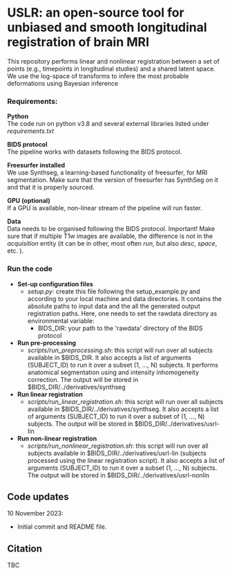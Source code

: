 # USLR: an open-source tool for unbiased and smooth longitudinal registration of brain MRI

This repository performs linear and nonlinear registration between a set of points (e.g., timepoints in longitudinal studies) and a shared latent space. We use the log-space of transforms to infere the most probable deformations using Bayesian inference


### Requirements:
**Python** <br />
The code run on python v3.8 and several external libraries listed under _requirements.txt_

**BIDS protocol** <br />
The pipeline works with datasets following the BIDS protocol. 

**Freesurfer installed**<br />
We use Synthseg, a learning-based functionality of freesurfer, for MRI segmentation. Make sure that the version of freesurfer has SynthSeg on it and that it is properly sourced.

**GPU (optional)**<br />
If a GPU is available, non-linear stream of the pipeline will run faster.

**Data**<br />
Data needs to be organised following the BIDS protocol. Important! Make sure that
if multiple T1w images are available, the difference is not in the _acquisition_
entity (it can be in other, most often _run_, but also _desc_, _space_, etc. ). 
### Run the code
- **Set-up configuration files** 
  - _setup.py_: create this file following the setup_example.py and according to your local machine and data directories. It contains the absolute paths to input data and the all the generated output registration paths. Here, one needs to set the rawdata directory as environmental variable:
     - BIDS_DIR: your path to the 'rawdata' directory of the BIDS protocol
- **Run pre-processing**
   - _scripts/run_preprocessing.sh_: this script will run over all subjects available in $BIDS_DIR. It also accepts a list of arguments (SUBJECT_ID) to run it over a subset (1, ..., N) subjects. It performs anatomical segmentation using and intensity inhomogeneity correction. The output will be stored in $BIDS_DIR/../derivatives/synthseg
- **Run linear registration**
  - _scripts/run_linear_registration.sh_: this script will run over all subjects available in $BIDS_DIR/../derivatives/synthseg. It also accepts a list of arguments (SUBJECT_ID) to run it over a subset of (1, ..., N) subjects. The output will be stored in $BIDS_DIR/../derivatives/usrl-lin
- **Run non-linear registration**
  - _scripts/run_nonlinear_registration.sh_: this script will run over all subjects available in $BIDS_DIR/../derivatives/usrl-lin (subjects processed using the linear registration script). It also accepts a list of arguments (SUBJECT_ID) to run it over a subset (1, ..., N) subjects. The output will be stored in $BIDS_DIR/../derivatives/usrl-nonlin


## Code updates

10 November 2023:
- Initial commit and README file.



## Citation
TBC



